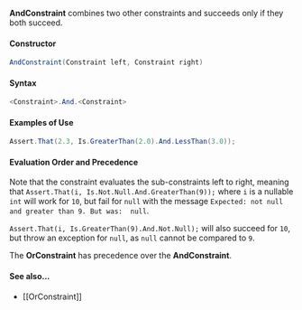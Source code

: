 **AndConstraint** combines two other constraints and succeeds only if they both succeed.

#### Constructor

```C#
AndConstraint(Constraint left, Constraint right)
```

#### Syntax

```C#
<Constraint>.And.<Constraint>
```

#### Examples of Use

```C#
Assert.That(2.3, Is.GreaterThan(2.0).And.LessThan(3.0));
```

#### Evaluation Order and Precedence

Note that the constraint evaluates the sub-constraints left to right, meaning that 
`Assert.That(i, Is.Not.Null.And.GreaterThan(9));` where `i` is a nullable `int` will work for `10`, 
but fail for `null` with the message `Expected: not null and greater than 9. But was:  null`.

`Assert.That(i, Is.GreaterThan(9).And.Not.Null);` will also succeed for `10`, but throw an exception for `null`, as `null` cannot be compared to `9`.

The **OrConstraint** has precedence over the **AndConstraint**.

#### See also...
 * [[OrConstraint]]
